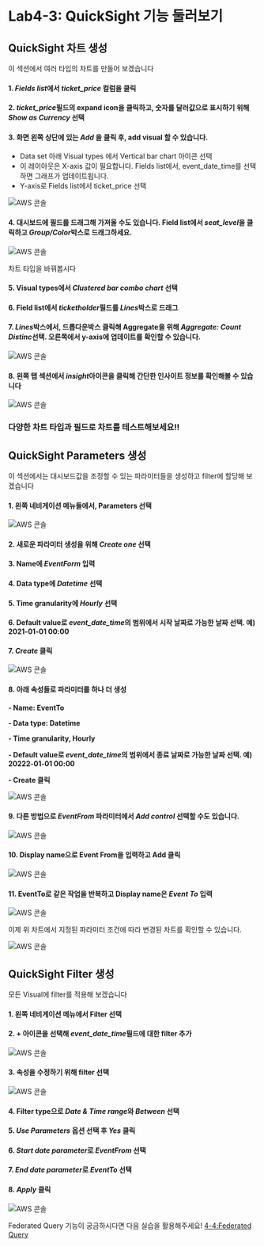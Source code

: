 # Lab4-3: QuickSight 기능 둘러보기

## QuickSight 차트 생성

이 섹션에서 여러 타입의 차트를 만들어 보겠습니다

#### 1. *Fields list*에서 _ticket\_price_ 컬럼을 클릭

#### 2. *ticket\_price*필드의 expand icon을 클릭하고, 숫자를 달러값으로 표시하기 위해 _Show as Currency_ 선택

#### 3. 화면 왼쪽 상단에 있는 _Add_ 을 클릭 후, add visual 할 수 있습니다.

* Data set 아래 Visual types 에서 Vertical bar chart 아이콘 선택
* 이 레이아웃은 X-axis 값이 필요합니다. Fields list에서, event\_date\_time를 선택하면 그래프가 업데이트됩니다.
* Y-axis로 Fields list에서 ticket\_price 선택

![AWS 콘솔](../../images/qs-func/chart1.png)

#### 4. 대시보드에 필드를 드래그해 가져올 수도 있습니다. Field list에서 *seat_level*을 클릭하고 *Group/Color*박스로 드래그하세요.

![AWS 콘솔](../../images/qs-func/chart2.png)

차트 타입을 바꿔봅시다

#### 5. Visual types에서 _Clustered bar combo chart_ 선택

#### 6. Field list에서 *ticketholder*필드를 *Lines*박스로 드래그

#### 7. *Lines*박스에서, 드롭다운박스 클릭해 Aggregate을 위해 *Aggregate: Count Distinc*선택. 오른쪽에서 y-axis에 업데이트를 확인할 수 있습니다.

![AWS 콘솔](../../images/qs-func/chart3.png)

#### 8. 왼쪽 탭 섹션에서 *insight*아이콘을 클릭해 간단한 인사이트 정보를 확인해볼 수 있습니다

![AWS 콘솔](../../images/qs-func/chart4.png)

### 다양한 차트 타입과 필드로 차트를 테스트해보세요!!

## QuickSight Parameters 생성

이 섹션에서는 대시보드값을 조정할 수 있는 파라미터들을 생성하고 filter에 할당해 보겠습니다

#### 1. 왼쪽 네비게이션 메뉴들에서, Parameters 선택

![AWS 콘솔](../../images/qs-func/parameter1.png)

#### 2. 새로운 파라미터 생성을 위해 _Create one_ 선택

#### 3. Name에 _EventForm_ 입력

#### 4. Data type에 _Datetime_ 선택

#### 5. Time granularity에 _Hourly_ 선택

#### 6. Default value로 *event_date_time*의 범위에서 시작 날짜로 가능한 날짜 선택. 예) 2021-01-01 00:00

#### 7. _Create_ 클릭

![AWS 콘솔](../../images/qs-func/parameter2.png)

#### 8. 아래 속성들로 파라미터를 하나 더 생성

**- Name: EventTo**

**- Data type: Datetime**

**- Time granularity, Hourly**

**- Default value로 *event_date_time*의 범위에서 종료 날짜로 가능한 날짜 선택. 예) 20222-01-01 00:00**

**- Create 클릭**

![AWS 콘솔](../../images/qs-func/parameter3.png)

#### 9. 다른 방법으로 _EventFrom_ 파라미터에서 _Add control_ 선택할 수도 있습니다.

![AWS 콘솔](../../images/qs-func/parameter4.png)

#### 10. Display name으로 Event From을 입력하고 Add 클릭

![AWS 콘솔](../../images/qs-func/parameter5.png)

#### 11. EventTo로 같은 작업을 반복하고 Display name은 _Event To_ 입력

![AWS 콘솔](../../images/qs-func/parameter6.png)

이제 위 차트에서 지정된 파라미터 조건에 따라 변경된 차트를 확인할 수 있습니다.

![AWS 콘솔](../../images/qs-func/parameter7.png)

## QuickSight Filter 생성

모든 Visual에 filter를 적용해 보겠습니다

#### 1. 왼쪽 네비게이션 메뉴에서 Filter 선택

#### 2. + 아이콘을 선택해 *event_date_time*필드에 대한 filter 추가

![AWS 콘솔](../../images/qs-func/filter1.png)

#### 3. 속성을 수정하기 위해 filter 선택

![AWS 콘솔](../../images/qs-func/filter2.png)

#### 4. Filter type으로 *Date & Time range*와 *Between* 선택

#### 5. *Use Parameters* 옵션 선택 후 _Yes_ 클릭

#### 6. *Start date parameter*로 _EventFrom_ 선택

#### 7. *End date parameter*로 _EventTo_ 선택

#### 8. _Apply_ 클릭

![AWS 콘솔](../../images/qs-func/filter3.png)

Federated Query 기능이 궁금하시다면 다음 실습을 활용해주세요! [4-4:Federated Query](4-4-athenafederatedquery.md)
